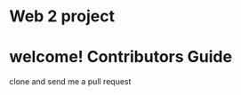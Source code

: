 Web 2 project
==========
welcome!
Contributors Guide
=================
clone and send me a pull request
